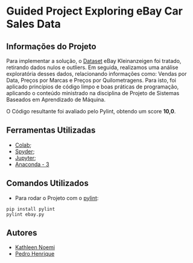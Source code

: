 # Guided Project Exploring eBay Car Sales Data

## Informações do Projeto

Para implementar a solução, o [Dataset](https://data.world/data-society/used-cars-data) eBay Kleinanzeigen foi tratado, retirando dados nulos e outliers. Em seguida, realizamos uma análise exploratória desses dados, relacionando informações como: Vendas por Data, Preços por Marcas e Preços por Quilometragens. Para isto, foi aplicado princípios de código limpo e boas práticas de programação, aplicando o conteúdo ministrado na disciplina de Projeto de Sistemas Baseados em Aprendizado de Máquina. 

O Código resultante foi avaliado pelo Pylint, obtendo um score **10,0**.

## Ferramentas Utilizadas

* [Colab](https://colab.research.google.com);
* [Spyder](https://www.spyder-ide.org);
* [Jupyter](https://jupyter.org);
* [Anaconda - 3](https://www.anaconda.com/products/individual)  

## Comandos Utilizados

* Para rodar o Projeto com o [pylint](https://pypi.org/project/pylint): 
```
pip install pylint
pylint ebay.py
```

## Autores
* [Kathleen Noemi](https://github.com/kathleenrego)
* [Pedro Henrique](https://github.com/pedrohfonseca)
